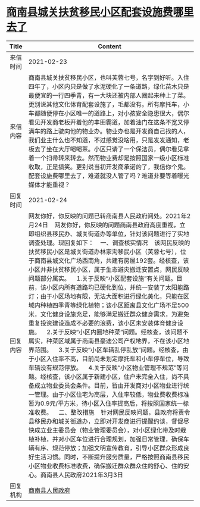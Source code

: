 # <a href="http://www.shangluo.gov.cn/zmhd/ldxxxx.jsp?urltype=leadermail.LeaderMailContentUrl&wbtreeid=1112&leadermailid=6956">商南县城关扶贫移民小区配套设施费哪里去了</a>
| Title |                                                                                                                                                                                                                                                                                                                                                                                                                                 Content                                                                                                                                                                                                                                                                                                                                                                                                                                  |
|:-----:|--------------------------------------------------------------------------------------------------------------------------------------------------------------------------------------------------------------------------------------------------------------------------------------------------------------------------------------------------------------------------------------------------------------------------------------------------------------------------------------------------------------------------------------------------------------------------------------------------------------------------------------------------------------------------------------------------------------------------------------------------------------------------------------------------------------------------------------------------------------------------|
| 来信时间  | 2021-02-23                                                                                                                                                                                                                                                                                                                                                                                                                                                                                                                                                                                                                                                                                                                                                                                                                                                               |
| 来信内容  | 商南县城关扶贫移民小区，也叫芙蓉七号，名字到好听。入住四年了，小区内只是做了水泥硬化了一条道路，绿化苗木只是最便宜的一行四季青，有一大块还被内部人圈起来种上了菜。更别说其他文化体育配套设施了，毛都没有。所有摩托车，小车都随便停在小区唯一的道路上，对小孩安全隐患很大，偶尔看见开发商老板开着他的丰田霸道，加着油门在这条不宽又停满车的路上驶向他的物业办。物业办也是开发商自己找的人，我们业主什么也不知道，不过感觉没啥用，只是发发通知，老板去了坐在大厅喝喝茶。小区只请了一个保洁员，偶尔看见拿着一个扫帚转来转去。然而物业费却是按照国家一级小区标准收取，正是搞笑。更别说当初开发商承诺的了，我信你个鬼。配套设施费哪里去了，难道就没人管了吗？难道非要等着曝光媒体才能重视？                                                                                                                                                                                                                                                                                                                                                                                                                                                                                                                              |
| 回复时间  | 2021-02-24                                                                                                                                                                                                                                                                                                                                                                                                                                                                                                                                                                                                                                                                                                                                                                                                                                                               |
| 回复内容  | 网友你好，你反映的问题已转商南县人民政府阅处。2021年2月24日    网友你好，你反映的问题商南县政府高度重视，立即组织县移民办、城关街道办等单位，针对该问题进行了实地调查处理。现回复如下：    一、调查核实情况    该网民反映的扶贫移民小区是城关街道办林家沟移民小区（芙蓉七号），位于商南县城文化广场西南角，共建有房屋192套。经核查，该小区并非扶贫移民小区，属于生态避灾搬迁安置点，网民反映问题部分属实。    1.关于反映“小区配套设施”有关问题。目前，该小区内所有道路均已硬化到位，并统一安装了太阳能路灯；由于小区场地有限，无法大面积进行绿化美化，只能在区域内种植四季青等绿化植物；该小区距离县文化广场不足500米，文化健身设施充足，能够满足搬迁群众健身需求，为避免重复投资建设造成不必要的浪费，该小区未安装体育健身设施。    2.关于反映“小区内圈地种菜”问题。经核查，该问题不属实，种菜区域属于商南县豪迪公司产权地界，不在该小区地界范围。    3.关于反映“小区车辆乱停乱放”问题。经核查，由于小区入住率不高，目前尚未划定摩托车和小车停车位，导致车辆没有规范停放。    4.关于反映“小区物业管理不规范”等问题。经核查，该小区属于新建小区，住户未完全入住，尚不具备成立物业委员会条件。目前，暂由开发商对小区物业进行统一管理。由于小区住宅为高层，入住率较低，物业费收费标准暂为0.9元/平方米，待小区入住率提高后，将按照国家统一标准收费。    二、整改措施    针对网民反映问题，县政府将责令县移民办和城关街道办，立即对开发商进行提醒约谈，督促尽快成立业主委员会（物业管理委员会），对小区绿化带及时栽植补植，并对小区车位进行合理规划，加强日常管理，确保车辆有序、规范停放；加强文明宣传教育，引导小区群众形成良好生活习惯。同时，不断提升服务质量，严格按照商南县移民小区物业收费标准收费，确保搬迁群众群众住的舒心、住的安心。商南县人民政府2021年3月3日 |
| 回复机构  | <a href="../../category/agencies/商南县人民政府.md">商南县人民政府</a>                                                                                                                                                                                                                                                                                                                                                                                                                                                                                                                                                                                                                                                                                                                                                                                                                 |